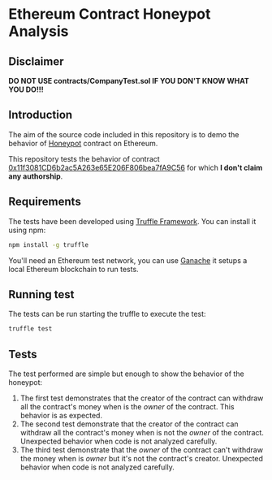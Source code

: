 # Ethereum Contract Honeypot Analysis

## Disclaimer
**DO NOT USE contracts/CompanyTest.sol IF YOU DON'T KNOW WHAT YOU DO!!!**

## Introduction

The aim of the source code included in this repository is to demo the behavior of [Honeypot](https://en.wikipedia.org/wiki/Honeypot_(computing)) contract on Ethereum.


This repository tests the behavior of contract [0x11f3081CD6b2ac5A263e65E206F806bea7fA9C56](https://etherscan.io/address/0x11f3081CD6b2ac5A263e65E206F806bea7fA9C56#code) for which **I don't claim any authorship**.

## Requirements
The tests have been developed using [Truffle Framework](https://truffleframework.com/). You can install it using npm:

```bash
npm install -g truffle
```

You'll need an Ethereum test network, you can use [Ganache](https://truffleframework.com/ganache) it setups a local Ethereum blockchain to run tests.

## Running test
The tests can be run starting the truffle to execute the test:
```bash
truffle test
```

## Tests
The test performed are simple but enough to show the behavior of the honeypot:
1. The first test demonstrates that the creator of the contract can withdraw all the contract's money when is the *owner* of the contract. This behavior is as expected.
2. The second test demonstrate that the creator of the contract can withdraw all the contract's money when is not the *owner* of the contract. Unexpected behavior when code is not analyzed carefully.
3. The third test demonstrate that the *owner* of the contract can't withdraw the money when is *owner* but it's not the contract's creator. Unexpected behavior when code is not analyzed carefully.
